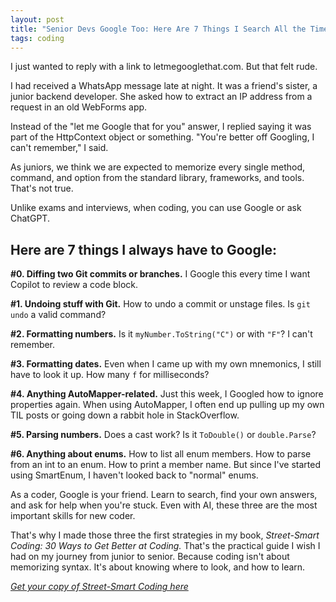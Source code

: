 ```yaml
---
layout: post
title: "Senior Devs Google Too: Here Are 7 Things I Search All the Time"
tags: coding
---
```


I just wanted to reply with a link to letmegooglethat.com. But that felt rude.

I had received a WhatsApp message late at night. It was a friend's sister, a junior backend developer. She asked how to extract an IP address from a request in an old WebForms app.

Instead of the "let me Google that for you" answer, I replied saying it was part of the HttpContext object or something. "You're better off Googling, I can't remember," I said.

As juniors, we think we are expected to memorize every single method, command, and option from the standard library, frameworks, and tools. That's not true.

Unlike exams and interviews, when coding, you can use Google or ask ChatGPT.

## Here are 7 things I always have to Google:

**#0. Diffing two Git commits or branches.** I Google this every time I want Copilot to review a code block.

**#1. Undoing stuff with Git.** How to undo a commit or unstage files. Is `git undo` a valid command?

**#2. Formatting numbers.** Is it `myNumber.ToString("C")` or with `"F"`? I can't remember.

**#3. Formatting dates.** Even when I came up with my own mnemonics, I still have to look it up. How many `f` for milliseconds?

**#4. Anything AutoMapper-related.** Just this week, I Googled how to ignore properties again. When using AutoMapper, I often end up pulling up my own TIL posts or going down a rabbit hole in StackOverflow.

**#5. Parsing numbers.** Does a cast work? Is it `ToDouble()` or `double.Parse`?

**#6. Anything about enums.** How to list all enum members. How to parse from an int to an enum. How to print a member name. But since I've started using SmartEnum, I haven't looked back to "normal" enums.

As a coder, Google is your friend. Learn to search, find your own answers, and ask for help when you're stuck. Even with AI, these three are the most important skills for new coder.

That's why I made those three the first strategies in my book, _Street-Smart Coding: 30 Ways to Get Better at Coding._ That's the practical guide I wish I had on my journey from junior to senior. Because coding isn't about memorizing syntax. It's about knowing where to look, and how to learn.

_[Get your copy of Street-Smart Coding here](https://imcsarag.gumroad.com/l/streetsmartcoding/?utm_source=blog&utm_medium=post&utm_campaign=senior-devs-google-too)_

